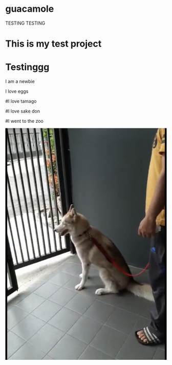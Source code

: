 # guacamole
TESTING TESTING
# This is my test project

# Testinggg

I am a newbie

I love eggs

#I love tamago

#I love sake don

#I went to the zoo

![A picture of my dog](IMG_8107.jpg)

